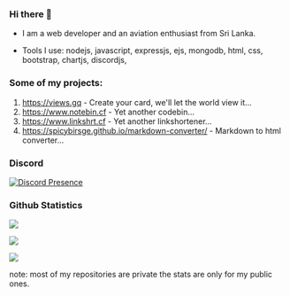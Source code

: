 ### Hi there 👋


- I am a web developer and an aviation enthusiast from Sri Lanka.

- Tools I use: nodejs, javascript, expressjs, ejs, mongodb, html, css, bootstrap, chartjs, discordjs, 


### Some of my projects:

1. https://views.gq - Create your card, we'll let the world view it...
2. https://www.notebin.cf - Yet another codebin...
3. https://www.linkshrt.cf - Yet another linkshortener...
4. https://spicybirsge.github.io/markdown-converter/ - Markdown to html converter...


### Discord

[![Discord Presence](https://lanyard.cnrad.dev/api/818903544723406858)](https://discord.com/users/818903544723406858)


### Github Statistics

![](https://github-readme-stats.vercel.app/api?username=spicybirsge&show_icons=true&theme=dracula&hide=[%22issues%22])

![](https://github-profile-trophy.vercel.app/?username=spicybirsge&theme=dracula)

![](https://github-readme-stats.vercel.app/api/top-langs?username=spicybirsge&show_icons=true&theme=dracula&layout=compact)

note: most of my repositories are private the stats are only for my public ones.
